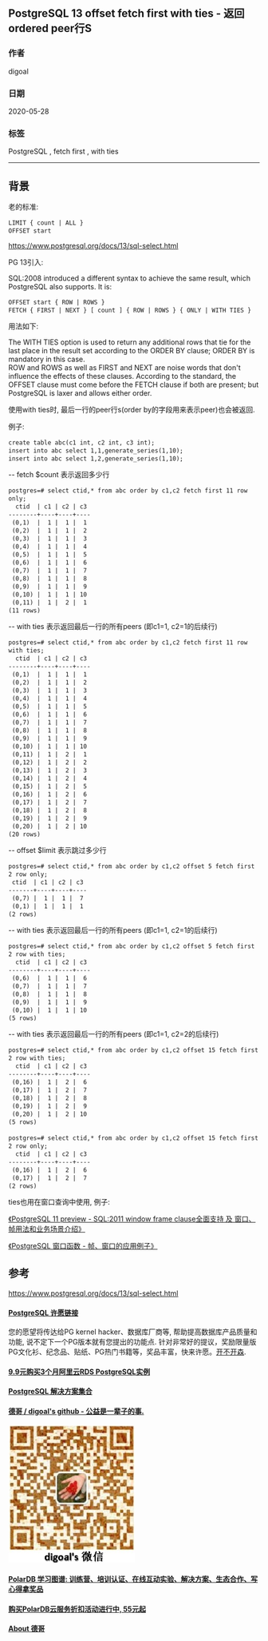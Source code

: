 ## PostgreSQL 13 offset fetch first with ties - 返回ordered peer行S  
  
### 作者  
digoal  
  
### 日期  
2020-05-28  
  
### 标签  
PostgreSQL , fetch first , with ties    
  
----  
  
## 背景  
老的标准:   
  
```  
LIMIT { count | ALL }  
OFFSET start  
```  
  
https://www.postgresql.org/docs/13/sql-select.html  
  
PG 13引入:  
  
SQL:2008 introduced a different syntax to achieve the same result, which PostgreSQL also supports. It is:  
  
```  
OFFSET start { ROW | ROWS }  
FETCH { FIRST | NEXT } [ count ] { ROW | ROWS } { ONLY | WITH TIES }  
```  
  
用法如下:  
  
The WITH TIES option is used to return any additional rows that tie for the last place in the result set according to the ORDER BY clause; ORDER BY is mandatory in this case.  
ROW and ROWS as well as FIRST and NEXT are noise words that don't influence the effects of these clauses. According to the standard, the OFFSET clause must come before the FETCH clause if both are present; but PostgreSQL is laxer and allows either order.  
  
使用with ties时, 最后一行的peer行s(order by的字段用来表示peer)也会被返回.   
  
例子:  
  
```  
create table abc(c1 int, c2 int, c3 int);  
insert into abc select 1,1,generate_series(1,10);  
insert into abc select 1,2,generate_series(1,10);  
```  
  
-- fetch $count 表示返回多少行  
  
```  
postgres=# select ctid,* from abc order by c1,c2 fetch first 11 row only;  
  ctid  | c1 | c2 | c3   
--------+----+----+----  
 (0,1)  |  1 |  1 |  1  
 (0,2)  |  1 |  1 |  2  
 (0,3)  |  1 |  1 |  3  
 (0,4)  |  1 |  1 |  4  
 (0,5)  |  1 |  1 |  5  
 (0,6)  |  1 |  1 |  6  
 (0,7)  |  1 |  1 |  7  
 (0,8)  |  1 |  1 |  8  
 (0,9)  |  1 |  1 |  9  
 (0,10) |  1 |  1 | 10  
 (0,11) |  1 |  2 |  1  
(11 rows)  
```  
  
-- with ties 表示返回最后一行的所有peers (即c1=1, c2=1的后续行)  
  
```  
postgres=# select ctid,* from abc order by c1,c2 fetch first 11 row with ties;  
  ctid  | c1 | c2 | c3   
--------+----+----+----  
 (0,1)  |  1 |  1 |  1  
 (0,2)  |  1 |  1 |  2  
 (0,3)  |  1 |  1 |  3  
 (0,4)  |  1 |  1 |  4  
 (0,5)  |  1 |  1 |  5  
 (0,6)  |  1 |  1 |  6  
 (0,7)  |  1 |  1 |  7  
 (0,8)  |  1 |  1 |  8  
 (0,9)  |  1 |  1 |  9  
 (0,10) |  1 |  1 | 10  
 (0,11) |  1 |  2 |  1  
 (0,12) |  1 |  2 |  2  
 (0,13) |  1 |  2 |  3  
 (0,14) |  1 |  2 |  4  
 (0,15) |  1 |  2 |  5  
 (0,16) |  1 |  2 |  6  
 (0,17) |  1 |  2 |  7  
 (0,18) |  1 |  2 |  8  
 (0,19) |  1 |  2 |  9  
 (0,20) |  1 |  2 | 10  
(20 rows)  
```  
  
-- offset $limit 表示跳过多少行  
  
```  
postgres=# select ctid,* from abc order by c1,c2 offset 5 fetch first 2 row only;  
 ctid  | c1 | c2 | c3   
-------+----+----+----  
 (0,7) |  1 |  1 |  7  
 (0,1) |  1 |  1 |  1  
(2 rows)  
```  
  
-- with ties 表示返回最后一行的所有peers (即c1=1, c2=1的后续行)  
  
```  
postgres=# select ctid,* from abc order by c1,c2 offset 5 fetch first 2 row with ties;  
  ctid  | c1 | c2 | c3   
--------+----+----+----  
 (0,6)  |  1 |  1 |  6  
 (0,7)  |  1 |  1 |  7  
 (0,8)  |  1 |  1 |  8  
 (0,9)  |  1 |  1 |  9  
 (0,10) |  1 |  1 | 10  
(5 rows)  
```  
  
-- with ties 表示返回最后一行的所有peers (即c1=1, c2=2的后续行)  
  
```  
postgres=# select ctid,* from abc order by c1,c2 offset 15 fetch first 2 row with ties;  
  ctid  | c1 | c2 | c3   
--------+----+----+----  
 (0,16) |  1 |  2 |  6  
 (0,17) |  1 |  2 |  7  
 (0,18) |  1 |  2 |  8  
 (0,19) |  1 |  2 |  9  
 (0,20) |  1 |  2 | 10  
(5 rows)  
  
postgres=# select ctid,* from abc order by c1,c2 offset 15 fetch first 2 row only;  
  ctid  | c1 | c2 | c3   
--------+----+----+----  
 (0,16) |  1 |  2 |  6  
 (0,17) |  1 |  2 |  7  
(2 rows)  
```  
  
ties也用在窗口查询中使用, 例子:    
  
[《PostgreSQL 11 preview - SQL:2011 window frame clause全面支持 及 窗口、帧用法和业务场景介绍》](../201802/20180224_01.md)    
  
[《PostgreSQL 窗口函数 - 帧、窗口的应用例子》](../201905/20190523_02.md)    
  
## 参考  
https://www.postgresql.org/docs/13/sql-select.html  
   
  
  
  
  
  
  
  
  
  
  
  
  
  
  
  
  
  
  
  
  
  
  
  
  
  
  
  
  
  
  
  
  
  
  
  
  
  
  
  
  
  
  
  
  
  
  
  
  
  
  
  
  
  
#### [PostgreSQL 许愿链接](https://github.com/digoal/blog/issues/76 "269ac3d1c492e938c0191101c7238216")
您的愿望将传达给PG kernel hacker、数据库厂商等, 帮助提高数据库产品质量和功能, 说不定下一个PG版本就有您提出的功能点. 针对非常好的提议，奖励限量版PG文化衫、纪念品、贴纸、PG热门书籍等，奖品丰富，快来许愿。[开不开森](https://github.com/digoal/blog/issues/76 "269ac3d1c492e938c0191101c7238216").  
  
  
#### [9.9元购买3个月阿里云RDS PostgreSQL实例](https://www.aliyun.com/database/postgresqlactivity "57258f76c37864c6e6d23383d05714ea")
  
  
#### [PostgreSQL 解决方案集合](https://yq.aliyun.com/topic/118 "40cff096e9ed7122c512b35d8561d9c8")
  
  
#### [德哥 / digoal's github - 公益是一辈子的事.](https://github.com/digoal/blog/blob/master/README.md "22709685feb7cab07d30f30387f0a9ae")
  
  
![digoal's wechat](../pic/digoal_weixin.jpg "f7ad92eeba24523fd47a6e1a0e691b59")
  
  
#### [PolarDB 学习图谱: 训练营、培训认证、在线互动实验、解决方案、生态合作、写心得拿奖品](https://www.aliyun.com/database/openpolardb/activity "8642f60e04ed0c814bf9cb9677976bd4")
  
  
#### [购买PolarDB云服务折扣活动进行中, 55元起](https://www.aliyun.com/activity/new/polardb-yunparter?userCode=bsb3t4al "e0495c413bedacabb75ff1e880be465a")
  
  
#### [About 德哥](https://github.com/digoal/blog/blob/master/me/readme.md "a37735981e7704886ffd590565582dd0")
  
